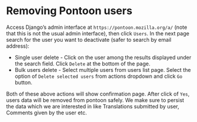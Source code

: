 # Removing Pontoon users

Access Django’s admin interface at `https://pontoon.mozilla.org/a/` (note that this is not the usual admin interface), then click `Users`. In the next page search for the user you want to deactivate (safer to search by email address):

* Single user delete - Click on the user among the results displayed under the search field. Click `Delete` at the bottom of the page.
* Bulk users delete - Select multiple users from users list page. Select the option of `Delete selected users` from actions dropdown and click `Go` button.

Both of these above actions will show confirmation page. After click of `Yes`, users data will be removed from pontoon safely. We make sure to persist the data which we are interested in like Translations submitted by user, Comments given by the user etc.